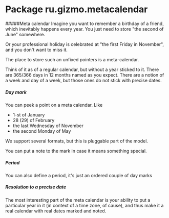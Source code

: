 # Package ru.gizmo.metacalendar

#####Meta calendar
Imagine you want to remember a birthday of a friend, 
which inevitably happens every year. 
You just need to store "the second of June" somewhere. 

Or your professional holiday is celebrated at "the first Friday in November",
and you don't want to miss it.  

The place to store such an unfixed pointers is a meta-calendar.

Think of it as of a regular calendar, but without a year sticked to it. 
There are 365/366 days in 12 months named as you expect.
There are a notion of a week and day of a week, 
but those ones do not stick with precise dates.


##### Day mark
You can peek a point on a meta calendar. Like
 - 1-st of January
 - 28 (29) of February
 - the last Wednesday of November
 - the second Monday of May
 
We support several formats, but this is pluggable part of the model.

You can put a note to the mark in case it means something special.

##### Period
You can also define a period, it's just an ordered couple of day marks  
 
##### Resolution to a precise date 
The most interesting part of the meta calendar is 
your ability to put a particular year in it (in context of a time zone, of cause), 
and thus make it a real calendar with real dates marked and noted.  

